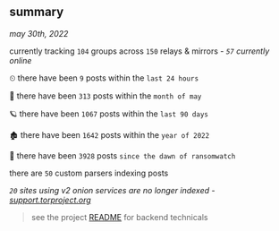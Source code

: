 
## summary
_may 30th, 2022_

currently tracking `104` groups across `150` relays & mirrors - _`57` currently online_

⏲ there have been `9` posts within the `last 24 hours`

🦈 there have been `313` posts within the `month of may`

🪐 there have been `1067` posts within the `last 90 days`

🏚 there have been `1642` posts within the `year of 2022`

🦕 there have been `3928` posts `since the dawn of ransomwatch`

there are `50` custom parsers indexing posts

_`20` sites using v2 onion services are no longer indexed - [support.torproject.org](https://support.torproject.org/onionservices/v2-deprecation/)_

> see the project [README](https://github.com/joshhighet/ransomwatch#ransomwatch--) for backend technicals
